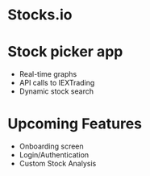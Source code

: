 # Stocks.io

# Stock picker app
  - Real-time graphs
  - API calls to IEXTrading
  - Dynamic stock search
# Upcoming Features
- Onboarding screen
- Login/Authentication
- Custom Stock Analysis
